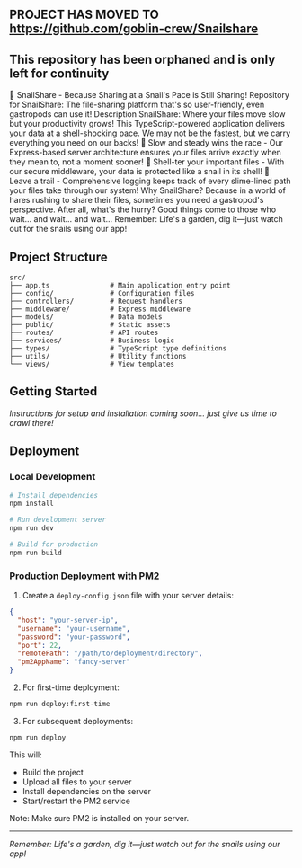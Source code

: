 ## PROJECT HAS MOVED TO https://github.com/goblin-crew/Snailshare
## This repository has been orphaned and is only left for continuity

🐌 SnailShare - Because Sharing at a Snail's Pace is Still Sharing!
Repository for SnailShare: The file-sharing platform that's so user-friendly, even gastropods can use it!
Description
SnailShare: Where your files move slow but your productivity grows! This TypeScript-powered application delivers your data at a shell-shocking pace. We may not be the fastest, but we carry everything you need on our backs!
🐌 Slow and steady wins the race - Our Express-based server architecture ensures your files arrive exactly when they mean to, not a moment sooner!
🐚 Shell-ter your important files - With our secure middleware, your data is protected like a snail in its shell!
🍃 Leave a trail - Comprehensive logging keeps track of every slime-lined path your files take through our system!
Why SnailShare?
Because in a world of hares rushing to share their files, sometimes you need a gastropod's perspective. After all, what's the hurry? Good things come to those who wait... and wait... and wait...
Remember: Life's a garden, dig it—just watch out for the snails using our app!

## Project Structure

```
src/
├── app.ts               # Main application entry point
├── config/              # Configuration files
├── controllers/         # Request handlers
├── middleware/          # Express middleware
├── models/              # Data models
├── public/              # Static assets
├── routes/              # API routes
├── services/            # Business logic
├── types/               # TypeScript type definitions
├── utils/               # Utility functions
└── views/               # View templates
```

## Getting Started

*Instructions for setup and installation coming soon... just give us time to crawl there!*

## Deployment

### Local Development
```bash
# Install dependencies
npm install

# Run development server
npm run dev

# Build for production
npm run build
```

### Production Deployment with PM2

1. Create a `deploy-config.json` file with your server details:
```json
{
  "host": "your-server-ip",
  "username": "your-username",
  "password": "your-password",
  "port": 22,
  "remotePath": "/path/to/deployment/directory",
  "pm2AppName": "fancy-server"
}
```

2. For first-time deployment:
```bash
npm run deploy:first-time
```

3. For subsequent deployments:
```bash
npm run deploy
```

This will:
- Build the project
- Upload all files to your server
- Install dependencies on the server
- Start/restart the PM2 service

Note: Make sure PM2 is installed on your server.

---

*Remember: Life's a garden, dig it—just watch out for the snails using our app!*
